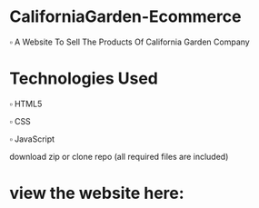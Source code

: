 # CaliforniaGarden-Ecommerce
  ▫ A Website To Sell The Products Of California Garden Company
 
# Technologies Used 
  ▫ HTML5
  
  ▫ CSS
  
  ▫ JavaScript 
  
download zip or clone repo (all required files are included)

# view the website here:

